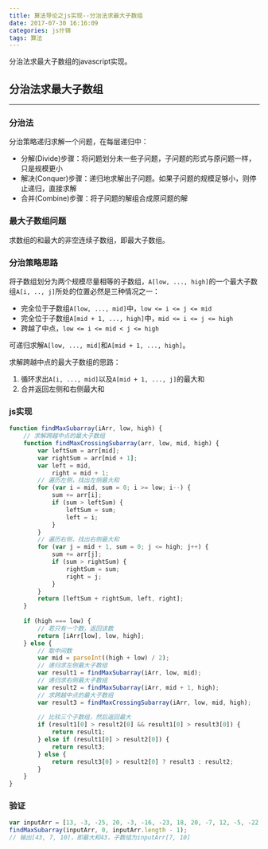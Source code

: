 ```yaml
---
title: 算法导论之js实现--分治法求最大子数组
date: 2017-07-30 16:16:09
categories: js什锦
tags: 算法
---
```

分治法求最大子数组的javascript实现。
<!--more-->

## 分治法求最大子数组
-----
### 分治法
分治策略递归求解一个问题，在每层递归中：
- 分解(Divide)步骤：将问题划分未一些子问题，子问题的形式与原问题一样，只是规模更小
- 解决(Conquer)步骤：递归地求解出子问题。如果子问题的规模足够小，则停止递归，直接求解
- 合并(Combine)步骤：将子问题的解组合成原问题的解

### 最大子数组问题
求数组的和最大的非空连续子数组，即最大子数组。

### 分治策略思路
将子数组划分为两个规模尽量相等的子数组，`A[low, ..., high]`的一个最大子数组`A[i, .., j]`所处的位置必然是三种情况之一：
- 完全位于子数组`A[low, ..., mid]`中，`low <= i <= j <= mid`
- 完全位于子数组`A[mid + 1, ..., high]`中，`mid <= i <= j <= high`
- 跨越了中点，`low <= i <= mid < j <= high`

可递归求解`A[low, ..., mid]`和`A[mid + 1, ..., high]`。

求解跨越中点的最大子数组的思路： 
1. 循环求出`A[i, ..., mid]`以及`A[mid + 1, ..., j]`的最大和
2. 合并返回左侧和右侧最大和

### js实现
``` javascript
function findMaxSubarray(iArr, low, high) {
    // 求解跨越中点的最大子数组
    function findMaxCrossingSubarray(arr, low, mid, high) {
        var leftSum = arr[mid];
        var rightSum = arr[mid + 1];
        var left = mid,
            right = mid + 1;
        // 遍历左侧，找出左侧最大和
        for (var i = mid, sum = 0; i >= low; i--) {
            sum += arr[i];
            if (sum > leftSum) {
                leftSum = sum;
                left = i;
            }
        }
        // 遍历右侧，找出右侧最大和
        for (var j = mid + 1, sum = 0; j <= high; j++) {
            sum += arr[j];
            if (sum > rightSum) {
                rightSum = sum;
                right = j;
            }
        }
        return [leftSum + rightSum, left, right];
    }
    
    if (high === low) {
        // 若只有一个数，返回该数
        return [iArr[low], low, high];
    } else {
        // 取中间数
        var mid = parseInt((high + low) / 2);
        // 递归求左侧最大子数组
        var result1 = findMaxSubarray(iArr, low, mid);
        // 递归求右侧最大子数组
        var result2 = findMaxSubarray(iArr, mid + 1, high);
        // 求跨越中点的最大子数组
        var result3 = findMaxCrossingSubarray(iArr, low, mid, high);
        
        // 比较三个子数组，然后返回最大
        if (result1[0] > result2[0] && result1[0] > result3[0]) {
            return result1;
        } else if (result1[0] > result2[0]) {
            return result3;
        } else {
            return result3[0] > result2[0] ? result3 : result2;
        }
    }
}
```

### 验证
``` javascript
var inputArr = [13, -3, -25, 20, -3, -16, -23, 18, 20, -7, 12, -5, -22, 15, -4, 7];
findMaxSubarray(inputArr, 0, inputArr.length - 1);
// 输出[43, 7, 10]，即最大和43，子数组为inputArr[7, 10]
```